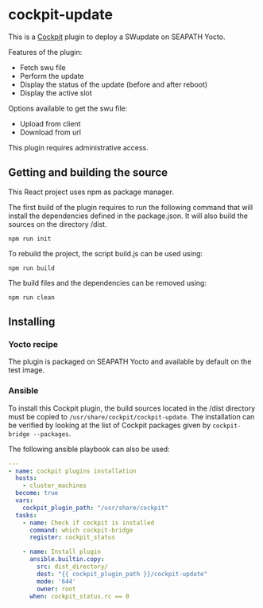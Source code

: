 <!-- Copyright (C) 2024 Savoir-faire Linux Inc.
SPDX-License-Identifier: Apache-2.0 -->

# cockpit-update

This is a [Cockpit](https://cockpit-project.org/) plugin to deploy a SWupdate on SEAPATH Yocto.

Features of the plugin:
- Fetch swu file
- Perform the update
- Display the status of the update (before and after reboot)
- Display the active slot

Options available to get the swu file:
- Upload from client
- Download from url

This plugin requires administrative access.

## Getting and building the source

This React project uses npm as package manager.

The first build of the plugin requires to run the following command that will install the dependencies defined in the package.json. It will also build the sources on the directory /dist.
```
npm run init
```

To rebuild the project, the script build.js can be used using:
```
npm run build
```

The build files and the dependencies can be removed using:
```
npm run clean
```

## Installing

### Yocto recipe

The plugin is packaged on SEAPATH Yocto and available by default on the test image.

### Ansible

To install this Cockpit plugin, the build sources located in the /dist directory must be copied to `/usr/share/cockpit/cockpit-update`.
The installation can be verified by looking at the list of Cockpit packages given by `cockpit-bridge --packages`.

The following ansible playbook can also be used:

```YAML
---
- name: cockpit plugins installation
  hosts:
    - cluster_machines
  become: true
  vars:
    cockpit_plugin_path: "/usr/share/cockpit"
  tasks:
    - name: Check if cockpit is installed
      command: which cockpit-bridge
      register: cockpit_status

    - name: Install plugin
      ansible.builtin.copy:
        src: dist_directory/
        dest: "{{ cockpit_plugin_path }}/cockpit-update"
        mode: '644'
        owner: root
      when: cockpit_status.rc == 0
```
